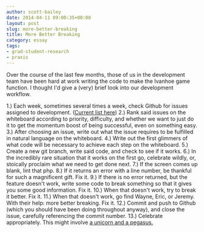 ```yaml
---
author: scott-bailey
date: 2014-04-11 09:00:35+00:00
layout: post
slug: more-better-breaking
title: More Better Breaking
category: essay
tags:
- grad-student-research
- praxis
---
```


Over the course of the last few months, those of us in the development team have been hard at work writing the code to make the Ivanhoe game function. I thought I'd give a (very) brief look into our development workflow.

1.) Each week, sometimes several times a week, check Github for issues assigned to development. ([Current list here](https://github.com/scholarslab/ivanhoe/issues?labels=&milestone=&page=1&state=open))
2.) Rank said issues on the whiteboard according to priority, difficulty, and whether we want to just do it to get the momentum boost of being successful, even on something easy.
3.) After choosing an issue, write out what the issue requires to be fulfilled in natural language on the whiteboard.
4.) Write out the first glimmers of what code will be necessary to achieve each step on the whiteboard.
5.) Create a new git branch, write said code, and check to see if it works.
6.) In the incredibly rare situation that it works on the first go, celebrate wildly, or, stoically proclaim what we need to get done next.
7.) If the screen comes up blank, lint that php.
8.) If it returns an error with a line number, be thankful for such a magnificent gift. Fix it.
9.) If there is no error returned, but the feature doesn't work, write some code to break something so that it gives you some good information. Fix it.
10.) When that doesn't work, try to break it better. Fix it.
11.) When that doesn't work, go find Wayne, Eric, or Jeremy. With their help: more better breaking. Fix it.
12.) Commit and push to Github (which you should have been doing throughout anyway), and close the issue, carefully referencing the commit number.
13.) Celebrate appropriately. This might involve [a unicorn and a pegasus.](https://scholarslab.org/grad-student-research/all-together-now/)
